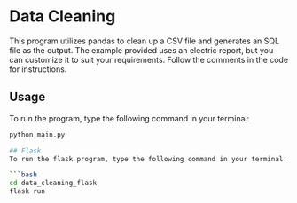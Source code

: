 # Data Cleaning

This program utilizes pandas to clean up a CSV file and generates an SQL file as the output. The example provided uses an electric report, but you can customize it to suit your requirements. Follow the comments in the code for instructions.

## Usage
To run the program, type the following command in your terminal:

```bash
python main.py

## Flask
To run the flask program, type the following command in your terminal:

```bash
cd data_cleaning_flask
flask run
